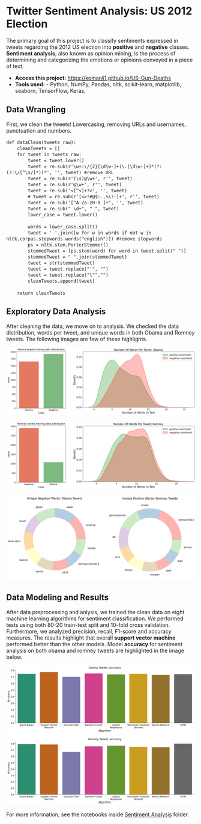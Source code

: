 # Twitter Sentiment Analysis: US 2012 Election
The primary goal of this project is to classify sentiments expressed in tweets regarding the 2012 US election into **positive** and **negative** classes. **Sentiment analysis**, also known as opinion mining, is the process of determining and categorizing the emotions or opinions conveyed in a piece of text.

- __Access this project:__ https://komar41.github.io/US-Gun-Deaths
- __Tools used:__ - Python, NumPy, Pandas, nltk, scikit-learn, matplotlib, seaborn, TensorFlow, Keras, 

## Data Wrangling
First, we clean the tweets! Lowercasing, removing URLs and usernames, punctuation and numbers.
```
def dataClean(tweets_raw):
    cleanTweets = []
    for tweet in tweets_raw:
        tweet = tweet.lower() 
        tweet = re.sub(r'\w+:\/{2}[\d\w-]+(\.[\d\w-]+)*(?:(?:\/[^\s/]*))*', '', tweet) #remove URL
        tweet = re.sub(r'(\s)@\w+', r'', tweet) 
        tweet = re.sub(r'@\w+', r'', tweet) 
        tweet = re.sub('<[^<]+?>', '', tweet) 
        # tweet = re.sub(r'[<>!#@$:.,%\?-]+', r'', tweet)
        tweet = re.sub('[^A-Za-z0-9 ]+', '', tweet)
        tweet = re.sub(" \d+", " ", tweet) 
        lower_case = tweet.lower()
        
        words = lower_case.split()
        tweet = ' '.join([w for w in words if not w in nltk.corpus.stopwords.words("english")]) #remove stopwords
        ps = nltk.stem.PorterStemmer()
        stemmedTweet = [ps.stem(word) for word in tweet.split(" ")]
        stemmedTweet = " ".join(stemmedTweet)
        tweet = str(stemmedTweet)
        tweet = tweet.replace("'", "")
        tweet = tweet.replace("\"","")
        cleanTweets.append(tweet)
        
    return cleanTweets
```

## Exploratory Data Analysis
After cleaning the data, we move on to analysis. We checked the data distribution, words per tweet, and unique words in both Obama and Romney tweets. The following images are few of these highlights.

![Alt text](assets/obama_tweets.png)

![Alt text](assets/romney_tweets.png)

![Alt text](assets/words_per_tweet.png)

## Data Modeling and Results
After data preprocessing and anlysis, we trained the clean data on eight machine learning algorithms for sentiment classification. We performed tests using both 80-20 train-test split and 10-fold cross validation. Furthermore, we analyzed precision, recall, F1-score and accuracy measures. The results highlight that overall **support vector machine** performed better than the other models. Model **accuracy** for sentiment analysis on both obama and romney tweets are highlighted in the image below.

![Alt text](assets/accuracy_.png)

For more information, see the notebooks inside [Sentiment Analysis](https://github.com/komar41/twitter-sentiment-analysis/tree/main/Sentiment%20Analysis) folder.
